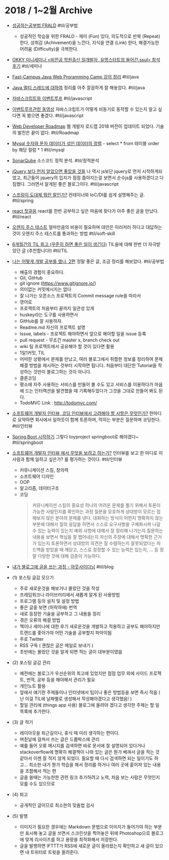 # 2018 / 1~2월 Archive
- [성공하는공부법 FRALD](http://blog.coffeeselo.com/successful-study-method_frald) #til/공부법
	- 성공적인 학습을 위한 FRALD - 재미 (Fun) 있다, 의도적으로 반복 (Repeat) 한다, 성취감 (Achivement)을 느낀다, 지식을 연결 (Link) 한다, 해결가능한 어려움 (Difficulty)을 극복한다.
- [OKKY 미니세미나 <비전공 학원출신 SI개발자, 유명스타트업 들어간.ssul> 참석 후기](https://okky.kr/article/425700) #til/세미나
- [Fast-Campus Java Web Proramming Camp 강의 정리](https://kingbbode.github.io/posts/fast-campus-1) #til/java
- [Java 멀티 스레드에 대하여](http://blog.eomdev.com/java/2016/04/06/Multi-Thread.html) 정리를 아주 깔끔하게 잘 해놓았다. #til/java
- [자바스크립트와 이벤트루프](http://meetup.toast.com/posts/89) #til/javascript
- [이벤트루프관련 동영상](https://vimeo.com/96425312) 자바스크립트가 어떻게 비동기로 동작할 수 있는지 알고 싶다면 꼭 봤으면 좋겠다. #til/javascript
- [Web Developer Roadmap](https://github.com/kamranahmedse/developer-roadmap/blob/master/README.md) 웹 개발자 로드맵 2018 버전이 업데이트 되었다. 기술의 발전은 끝이 없다. #til/Roadmap
- [Mysql 숫자와 문자 데이터가 섞인 데이터의 정렬](http://lehero.tistory.com/275) - select * from 테이블 order by 해당 컬럼 * 1 #til/mysql
-  [SonarQube](https://steemit.com/kr-dev/@flyyou/sonarqube-1-sonarqube-install-and-setting) 소스코드 정적 분석. #til/정적분석
- [jQuery 보다 먼저 알았으면 좋았을 것들](http://blog.jeonghwan.net/2018/01/25/before-jquery.html) 나 역시 js보단 jquery로 먼저 시작하게되었고, 최근들어 jquery의 입지가 점점 좁아지는걸 보면서 순수js를 사용하겠다고 다짐했다. 그러면서 알게된 좋은 블로그이다. #til/javascript
- [스프링이 도대체 뭐란 말인가?](http://springmvc.egloos.com/m/487497) 컨테이너와 IoC/DI를 쉽게 설명해주는 글. #til/spring
- [react 첫걸음](https://github.com/ehrudxo/react-howto/blob/master/README-ko.md#learning-react-itself) react를 한번 공부하고 싶은 마음에 찾다가 아주 좋은 글을 만났다. #til/react
- [오렌지 주스 테스트](https://johngrib.github.io/wiki/orange-juice-test/) 얼마만큼의 비용이 필요하며 대안은 이러저러 하다고 대답하는 것이 오렌지 주스 테스트를 통과하는 방법 #til/soft-skill
- [6개월간의 TIL 회고 (꾸준히 하면 좋은 일이 생긴다)](https://wayhome25.github.io/til/2017/08/14/TIL-for-6-months/) TIL을에 대해 한번 더 자극받았던 글 (추천합니다!) #til/TIL
- [나는 어떻게 개발 공부를 했나, 2편](https://medium.com/@Jbee_/%EB%82%98%EB%8A%94-%EC%96%B4%EB%96%BB%EA%B2%8C-%EA%B0%9C%EB%B0%9C-%EA%B3%B5%EB%B6%80%EB%A5%BC-%ED%96%88%EB%82%98-2%ED%8E%B8-267a7ee108dc) 정말 좋은 글, 조금 정리를 해보았다. #til/공부법
	- 배출의 경험이 중요하다.
	- Git, GitHub
	- git ignore  (https://www.gitignore.io/)
	- 의미없는 커밋메시지는 없다
	- 잘 나가는 오픈소스 프로젝트의 Commit message rule을 따라서
	- 영어로
	- 프로젝트의 처음부터 끝까지 일관성 있게
	- huskey라는 도구를 사용하면서
	- GitHub를 잘 사용하자.
	- Readme.md  자신의 프로젝트 설명
	- Issue, labels - 프로젝트 해야하면서 앞으로 해야할 일을 issue 등록
	- pull request - 무조건 master x, branch check out
	- wiki 팀 프로젝트에서 공유해야 할 것이 있다면 활용
	- 1일1커밋, TIL
	- 어떠한 상황에서 문제를 만났고, 여러 블로그에서 취합한 정보를 정리하여 문제 해결 방법을 제시하는 것부터 시작하면 됩니다. 처음부터 대단한 Tutorial을 작성하는 것만이 블로그하는 것이 아니다.
	- 클론코딩
	- 평소에 자주 사용하는 서비스를 만들어 볼 수도 있고 서비스를 이용하다가 마음에 드는 인터랙션을 발견했을 때 기록해두었다가 그것을 그대로 만들어 봐도 된다.
	-  TodoMVC Link : http://todomvc.com/

- [소프트웨어 개발자 인터뷰, 코딩 인터뷰에서 고려해야 할 사항은 무엇인가?](https://steemit.com/kr/@tiny657/6aa6nb) 한마디로 요약하면  회사에서 일하듯이 함께 토론하며, 막히는 부분은 질문하며 코딩한다. #til/인터뷰
- [Spring Boot 시작하기](https://www.holaxprogramming.com/2015/05/08/spring-boot-get-started/) 그렇다 toyproject springboot로 해야겠다~ #til/springboot
- [소프트웨어 개발자 인터뷰 에서 무엇을 보려고 하는가?](https://steemit.com/interview/@tiny657/4uac7z)   인터뷰를 보고 한 마디로 이 사람과 함께 일하고 싶은가? 를 평가하는 것이다. #til/인터뷰
	- 커뮤니케이션 스킬, 창의력
	- 소프트웨어 디자인
	- OOP
	- 알고리즘, 데이터구조
	- 코딩
        > 커뮤니케이션 스킬의 중요성
        > 하나의 어려운 문제를 풀기 위해서 토론이 가능한 사람인지를 확인하는 과정
        > 질문을 모호하게 상대방이 모르는 접해보지 않은 분야의 문제를 낸다.
        > 대화하는 방식이 어떤지
        > 명확하지 않는 부분에 대해서 질의 응답을 하면서 스스로 요구사항을 구체화시켜 나갈 수 있는 능력이 있는지
        > 예외 사항에 대해서 잘 정리해 나가는지
        > 질문하는 내용을 보면서 핵심을 잘 찝어내는지
        > 자신의 주장에 대해서 명확한 근거가 있는지
        > 토론하면서 상대방의 의견은 잘 수렴하는지
        > 잘못되었다는 피드백을 받았을 때 깨닫고, 스스로 정정할 수 있는 능력은 있는지, … 등 정말 다양한 것에 대해 검증이 가능하다.

- [내가 블로그에 글을 쓰는 과정 - 아웃사이더님](https://blog.outsider.ne.kr/1269) #til/blog
- (1) 포스팅 글감 모으기
	- 주로 새로운것을 해보거나 몰랐던 것을 작성
	- 프레임워크나 라이브러리에서 새롭게 알게 된 사용방법
	- 프로그램 등의 설치 및 설정 방법
	- 좋은 글을 보면 (허락하에) 번역
	- 새로 등장한 기술을 공부하고 그 내용을 정리
	- 겪은 오류의 해결 방법
	- 책이나 세미나에 대한 후기
	새로운것을 개발하고 적용하고 공부도 해야하지만 트랜드를 좇아가야 어떤 기술을 공부할지 파악이됨
	- 주로 Twitter
	- RSS 구독 ( 괜찮은 글은 메일로 보내기 )
	- 초반에는 몰랐던 것을 알게 되면 적는 글이 대부분이였음
- (2) 포스팅 글감 관리
    - 예전에는 블로그가 우선순위의 최고에 있었지만 점점 업무 외에 사이드 프로젝트, 번역, 공부 등을 해야해서 관리가 필요
    - 개인노트 활용
    - 앞에서 얘기한 주제들이나 인터넷에서 팁이나 좋은 방법등을 보면 즉시 적음 ( 난 이걸 TIL에 날짜별로 생성해서 작성해야겠다고 생각했음! )
    - 할일 관리에 (things app 사용) 블로그에 올려야 겠다고 생각한 주제는 할 일 목록에 추가한다.
- (3) 글 적기
    - 레이아웃을 퇴근길이나, 휴식 때 미리 생각하는 편이다.
    - 며칟날에 걸쳐서 쓰는 글은 드롭박스에 관리
    -  예를 들어 오류 메시지를 검색하면 바로 문서에 잘 설명되어 있다거나 stackoverflow에 명확히 해결책이 나와 있는 글은 뭔가 베껴서 글을 적는 것 같아서 이젠 잘 적지 않게 되었다. 필요할 때 다시 검색하면 되는 일이기도 하고… 최소한 내가 뭔가 학습을 해서 정리를 하거나 여러 곳에 흩어져 있는 내용을 조합해서 적는 편
    - 글을 쓸때는 가능한한 관련 링크 추가하려고 노력, 처음 보는 사람은 무엇인지 모를 수도 있으므로
- (4) 퇴고
    - 공개적인 글이므로 최소한의 맞춤법 검사
- (5) 발행
    -  이미지가 필요한 경우에는 Markdown 문법으로 이미지가 들어가야 하는 부분만 표시해 놓고 글을 쓰면서 스크린샷을 찍어놓은 뒤에 Photoshop으로 블로그에 맞게 리사이즈를 하고 용량을 최적화해서 저장한다.
    -  글을 발행하면 IFTTT가 RSS에 새로운 글이 올라왔는지 확인하고 새 글이 있으면 내 트위터로 트윗을 올려준다.

